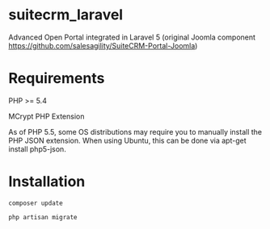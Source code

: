# suitecrm_laravel
Advanced Open Portal integrated in Laravel 5 (original Joomla component https://github.com/salesagility/SuiteCRM-Portal-Joomla)

# Requirements
PHP >= 5.4

MCrypt PHP Extension

As of PHP 5.5, some OS distributions may require you to manually install the PHP JSON extension.
When using Ubuntu, this can be done via apt-get install php5-json.


# Installation
```
composer update
```

```
php artisan migrate
```


